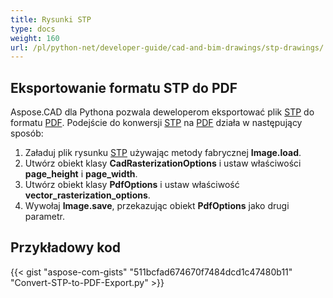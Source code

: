 ```yaml
---
title: Rysunki STP
type: docs
weight: 160
url: /pl/python-net/developer-guide/cad-and-bim-drawings/stp-drawings/
---
```


## **Eksportowanie formatu STP do PDF**

Aspose.CAD dla Pythona pozwala deweloperom eksportować plik [STP](https://docs.fileformat.com/3d/stp/) do formatu [PDF](https://docs.fileformat.com/pdf/). Podejście do konwersji [STP](https://docs.fileformat.com/3d/stp/) na [PDF](https://docs.fileformat.com/pdf/) działa w następujący sposób:

1. Załaduj plik rysunku [STP](https://docs.fileformat.com/3d/stp/) używając metody fabrycznej **Image.load**.
1. Utwórz obiekt klasy **CadRasterizationOptions** i ustaw właściwości **page_height** i **page_width**.
1. Utwórz obiekt klasy **PdfOptions** i ustaw właściwość **vector_rasterization_options**.
1. Wywołaj **Image.save**, przekazując obiekt **PdfOptions** jako drugi parametr.

## Przykładowy kod

{{< gist "aspose-com-gists" "511bcfad674670f7484dcd1c47480b11" "Convert-STP-to-PDF-Export.py" >}}
